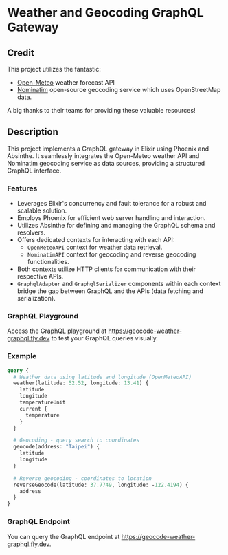 # Weather and Geocoding GraphQL Gateway

## Credit

This project utilizes the fantastic:

- [Open-Meteo](https://open-meteo.com/) weather forecast API
- [Nominatim](https://nominatim.openstreetmap.org/) open-source geocoding service which uses OpenStreetMap data.

A big thanks to their teams for providing these valuable resources!

## Description

This project implements a GraphQL gateway in Elixir using Phoenix and Absinthe. It seamlessly integrates the Open-Meteo weather API and Nominatim geocoding service as data sources, providing a structured GraphQL interface.

### Features

- Leverages Elixir's concurrency and fault tolerance for a robust and scalable solution.
- Employs Phoenix for efficient web server handling and interaction.
- Utilizes Absinthe for defining and managing the GraphQL schema and resolvers.
- Offers dedicated contexts for interacting with each API:
    - `OpenMeteoAPI` context for weather data retrieval.
    - `NominatimAPI` context for geocoding and reverse geocoding functionalities.
- Both contexts utilize HTTP clients for communication with their respective APIs.
- `GraphqlAdapter` and `GraphqlSerializer` components within each context bridge the gap between GraphQL and the APIs (data fetching and serialization).

### GraphQL Playground

Access the GraphQL playground at https://geocode-weather-graphql.fly.dev to test your GraphQL queries visually.

### Example

```graphql
query {
  # Weather data using latitude and longitude (OpenMeteoAPI)
  weather(latitude: 52.52, longitude: 13.41) {
    latitude
    longitude
    temperatureUnit
    current {
      temperature
    }
  }

  # Geocoding - query search to coordinates
  geocode(address: "Taipei") {
    latitude
    longitude
  }

  # Reverse geocoding - coordinates to location
  reverseGeocode(latitude: 37.7749, longitude: -122.4194) {
    address
  }
}
```

### GraphQL Endpoint

You can query the GraphQL endpoint at https://geocode-weather-graphql.fly.dev.
